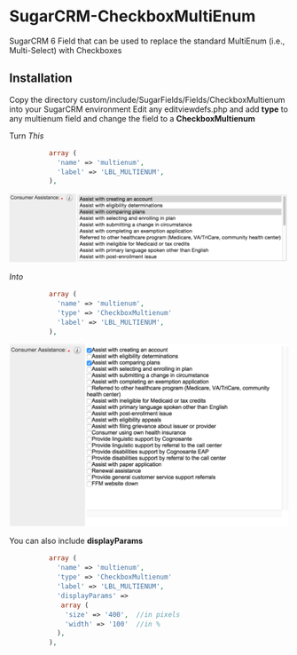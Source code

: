 # SugarCRM-CheckboxMultiEnum
SugarCRM 6 Field that can be used to replace the standard MultiEnum (i.e., Multi-Select) with Checkboxes

## Installation
Copy the directory custom/include/SugarFields/Fields/CheckboxMultienum into your SugarCRM environment
Edit any editviewdefs.php and add **type** to any multienum field and change the field to a **CheckboxMultienum**

Turn _This_
```php
          array (
            'name' => 'multienum',
            'label' => 'LBL_MULTIENUM',
          ),
```
![Multi-Select](/images/multiselect.png)

_Into_

```php
          array (
            'name' => 'multienum',
            'type' => 'CheckboxMultienum'
            'label' => 'LBL_MULTIENUM',
          ),
```
![Multi-Select](/images/checkboxes.png)

You can also include **displayParams**
```php
          array (
            'name' => 'multienum',
            'type' => 'CheckboxMultienum'
            'label' => 'LBL_MULTIENUM',
            'displayParams' => 
             array (
              'size' => '400',  //in pixels
              'width' => '100'  //in %
            ),
          ),
```
